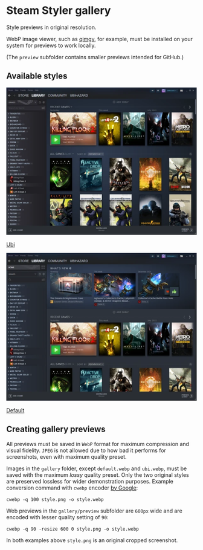 Steam Styler gallery
====================

Style previews in original resolution.

WebP image viewer, such as [qimgv](https://github.com/easymodo/qimgv "Download WebP viewer"), for example, must be installed on your system for previews to work locally.

(The `preview` subfolder contains smaller previews intended for GitHub.)

Available styles
----------------

![Ubi style](https://raw.githubusercontent.com/ubihazard/steam-styler/main/gallery/preview/ubi.webp)

[Ubi](https://raw.githubusercontent.com/ubihazard/steam-styler/main/gallery/ubi.webp)

![Default style](https://raw.githubusercontent.com/ubihazard/steam-styler/main/gallery/preview/default.webp)

[Default](https://raw.githubusercontent.com/ubihazard/steam-styler/main/gallery/default.webp)

Creating gallery previews
-------------------------

All previews must be saved in `WebP` format for maximum compression and visual fidelity. `JPEG` is not allowed due to how bad it performs for screenshots, even with maximum quality preset.

Images in the `gallery` folder, except `default.webp` and `ubi.webp`, must be saved with the maximum *lossy* quality preset. Only the two original styles are preserved lossless for wider demonstration purposes. Example conversion command with `cwebp` encoder [by Google](https://developers.google.com/speed/webp/docs/precompiled "Download cwebp encoder"):

```console
cwebp -q 100 style.png -o style.webp
```

Web previews in the `gallery/preview` subfolder are `600px` wide and are encoded with lesser quality setting of `90`:

```console
cwebp -q 90 -resize 600 0 style.png -o style.webp
```

In both examples above `style.png` is an original cropped screenshot.
